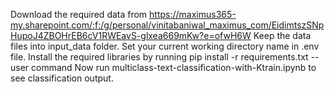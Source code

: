 Download the required data from https://maximus365-my.sharepoint.com/:f:/g/personal/vinitabaniwal_maximus_com/EidimtszSNpHupoJ4ZBOHrEB6cV1RWEavS-glxea669mKw?e=ofwH6W
Keep the data files into input_data folder.
Set your current working directory name in .env file.
Install the required libraries by running pip install -r requirements.txt --user command
Now run multiclass-text-classification-with-Ktrain.ipynb to see classification output.
